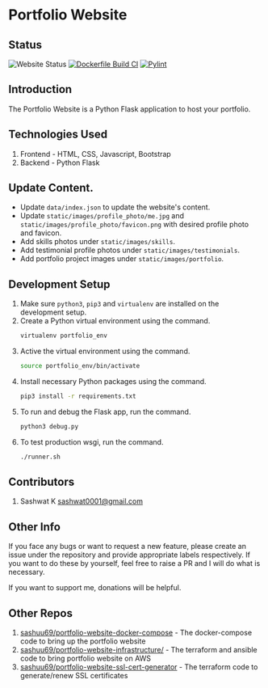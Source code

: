 # Portfolio Website

## Status
![Website Status](https://img.shields.io/website?url=https%3A%2F%2Fsashwat.in)
[![Dockerfile Build CI](https://github.com/sashuu69/portfolio-website/actions/workflows/docker-image.yml/badge.svg?branch=main)](https://github.com/sashuu69/portfolio-website/actions/workflows/docker-image.yml)
[![Pylint](https://github.com/sashuu69/portfolio-website/actions/workflows/pylint.yml/badge.svg?branch=main)](https://github.com/sashuu69/portfolio-website/actions/workflows/pylint.yml)

## Introduction

The Portfolio Website is a Python Flask application to host your portfolio.

## Technologies Used

1. Frontend - HTML, CSS, Javascript, Bootstrap
2. Backend - Python Flask

## Update Content.

* Update `data/index.json` to update the website's content.
* Update `static/images/profile_photo/me.jpg` and `static/images/profile_photo/favicon.png` with desired profile photo and favicon.
* Add skills photos under `static/images/skills`.
* Add testimonial profile photos under `static/images/testimonials`.
* Add portfolio project images under `static/images/portfolio`.

## Development Setup

1. Make sure `python3`, `pip3` and `virtualenv` are installed on the development setup.
2. Create a Python virtual environment using the command.
    ```bash
    virtualenv portfolio_env
    ```
3. Active the virtual environment using the command. 
    ```bash
    source portfolio_env/bin/activate
    ```
4. Install necessary Python packages using the command. 
    ```bash
    pip3 install -r requirements.txt
    ```
5. To run and debug the Flask app, run the command. 
    ```bash
    python3 debug.py
    ```
6. To test production wsgi, run the command.
    ```bash
    ./runner.sh
    ```

## Contributors

1. Sashwat K <sashwat0001@gmail.com>

## Other Info

If you face any bugs or want to request a new feature, please create an issue under the repository and provide appropriate labels respectively. If you want to do these by yourself, feel free to raise a PR and I will do what is necessary.

If you want to support me, donations will be helpful.

## Other Repos

1. [sashuu69/portfolio-website-docker-compose](https://github.com/sashuu69/portfolio-website-docker-compose) - The docker-compose code to bring up the portfolio website
2. [sashuu69/portfolio-website-infrastructure/](https://github.com/sashuu69/portfolio-website-infrastructure) - The terraform and ansible code to bring portfolio website on AWS
3. [sashuu69/portfolio-website-ssl-cert-generator](https://github.com/sashuu69/portfolio-website-ssl-cert-generator) - The terraform code to generate/renew SSL certificates
